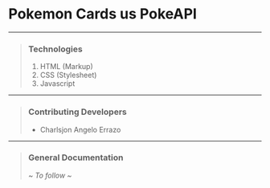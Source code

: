 # Pokemon Cards us PokeAPI
---
> ### Technologies
> 1. HTML (Markup)
> 2. CSS (Stylesheet)
> 3. Javascript
---
> ### Contributing Developers
> - Charlsjon Angelo Errazo
---
> ### General Documentation
> *~ To follow ~*
